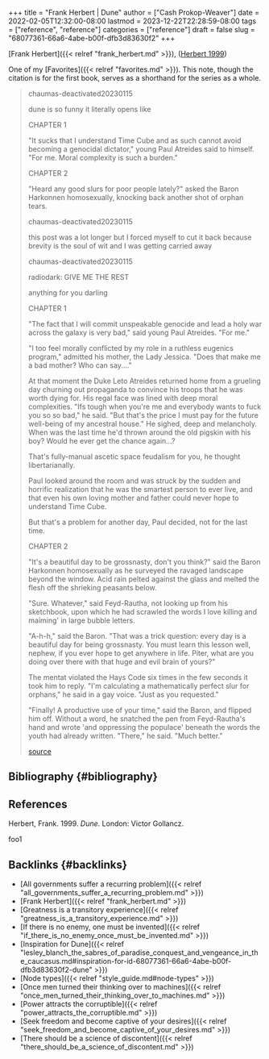 +++
title = "Frank Herbert | Dune"
author = ["Cash Prokop-Weaver"]
date = 2022-02-05T12:32:00-08:00
lastmod = 2023-12-22T22:28:59-08:00
tags = ["reference", "reference"]
categories = ["reference"]
draft = false
slug = "68077361-66a6-4abe-b00f-dfb3d83630f2"
+++

[Frank Herbert]({{< relref "frank_herbert.md" >}}), (<a href="#citeproc_bib_item_1">Herbert 1999</a>)

One of my [Favorites]({{< relref "favorites.md" >}}). This note, though the citation is for the first book, serves as a shorthand for the series as a whole.

> <div class="quote2">
>
> chaumas-deactivated20230115
>
> dune is so funny it literally opens like
>
> CHAPTER 1
>
> "It sucks that I understand Time Cube and as such cannot avoid becoming a genocidal dictator," young Paul Atreides said to himself. "For me. Moral complexity is such a burden."
>
> CHAPTER 2
>
> "Heard any good slurs for poor people lately?" asked the Baron Harkonnen homosexually, knocking back another shot of orphan tears.
>
> </div>
>
> <div class="quote2">
>
> chaumas-deactivated20230115
>
> this post was a lot longer but I forced myself to cut it back because brevity is the soul of wit and I was getting carried away
>
> </div>
>
> <div class="quote2">
>
> chaumas-deactivated20230115
>
> radiodark: GIVE ME THE REST
>
> anything for you darling
>
> CHAPTER 1
>
> "The fact that I will commit unspeakable genocide and lead a holy war across the galaxy is very bad," said young Paul Atreides. "For me."
>
> "I too feel morally conflicted by my role in a ruthless eugenics program," admitted his mother, the Lady Jessica. "Does that make me a bad mother? Who can say...."
>
> At that moment the Duke Leto Atreides returned home from a grueling day churning out propaganda to convince his troops that he was worth dying for. His regal face was lined with deep moral complexities. "Ifs tough when you're me and everybody wants to fuck you so so bad," he said. "But that's the price I must pay for the future well-being of my ancestral house." He sighed, deep and melancholy. When was the last time he'd thrown around the old pigskin with his boy? Would he ever get the chance again...?
>
> That's fully-manual ascetic space feudalism for you, he thought libertarianally.
>
> Paul looked around the room and was struck by the sudden and horrific realization that he was the smartest person to ever live, and that even his own loving mother and father could never hope to understand Time Cube.
>
> But that's a problem for another day, Paul decided, not for the last time.
>
> CHAPTER 2
>
> "It's a beautiful day to be grossnasty, don't you think?" said the Baron Harkonnen homosexually as he surveyed the ravaged landscape beyond the window. Acid rain pelted against the glass and melted the flesh off the shrieking peasants below.
>
> "Sure. Whatever," said Feyd-Rautha, not looking up from his sketchbook, upon which he had scrawled the words I love killing and maiming' in large bubble letters.
>
> "A-h-h," said the Baron. "That was a trick question: every day is a beautiful day for being grossnasty. You must learn this lesson well, nephew, if you ever hope to get anywhere in life. Piter, what are you doing over there with that huge and evil brain of yours?"
>
> The mentat violated the Hays Code six times in the few seconds it took him to reply. "I'm calculating a mathematically perfect slur for orphans," he said in a gay voice. "Just as you requested."
>
> "Finally! A productive use of your time," said the Baron, and flipped him off. Without a word, he snatched the pen from Feyd-Rautha's hand and wrote 'and oppressing the populace' beneath the words the youth had already written. "There," he said. "Much better."
>
> </div>
>
> [source](/ox-hugo/dune-is-so-funny.jpg)


## Bibliography {#bibliography}

## References

<style>.csl-entry{text-indent: -1.5em; margin-left: 1.5em;}</style><div class="csl-bib-body">
  <div class="csl-entry"><a id="citeproc_bib_item_1"></a>Herbert, Frank. 1999. <i>Dune</i>. London: Victor Gollancz.</div>
</div>

foo1


## Backlinks {#backlinks}

-   [All governments suffer a recurring problem]({{< relref "all_governments_suffer_a_recurring_problem.md" >}})
-   [Frank Herbert]({{< relref "frank_herbert.md" >}})
-   [Greatness is a transitory experience]({{< relref "greatness_is_a_transitory_experience.md" >}})
-   [If there is no enemy, one must be invented]({{< relref "if_there_is_no_enemy_once_must_be_invented.md" >}})
-   [Inspiration for Dune]({{< relref "lesley_blanch_the_sabres_of_paradise_conquest_and_vengeance_in_the_caucasus.md#inspiration-for-id-68077361-66a6-4abe-b00f-dfb3d83630f2-dune" >}})
-   [Node types]({{< relref "style_guide.md#node-types" >}})
-   [Once men turned their thinking over to machines]({{< relref "once_men_turned_their_thinking_over_to_machines.md" >}})
-   [Power attracts the corruptible]({{< relref "power_attracts_the_corruptible.md" >}})
-   [Seek freedom and become captive of your desires]({{< relref "seek_freedom_and_become_captive_of_your_desires.md" >}})
-   [There should be a science of discontent]({{< relref "there_should_be_a_science_of_discontent.md" >}})
